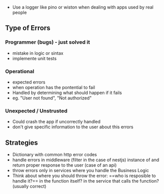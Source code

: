 + Use a logger like pino or wiston when dealing with apps used by real people

##  Type of Errors

### Programmer (bugs) - just solved it
+ mistake in logic or sintax
+ implemente unit tests
### Operational
+ expected errors
+ when operation has the pontential to fail
+ Handled by determining what should happen if it fails
+ eg. "User not found", "Not authorized"
### Unexpected / Unstrusted
+ Could crash the app if uncorrectly handled
+ don't give specific information to the user about this errors

## Strategies
+ Dictionary with common http error codes
+ handle errors in middleware (filter in the case of nestjs) instance of and return proper response to the user (case of an api)
+ throw errors only in services where you handle the Business Logic
+ Think about where you should throw the error: ==who is resposible to handle it?== in the function itself? in the service that calls the function? (usually correct)